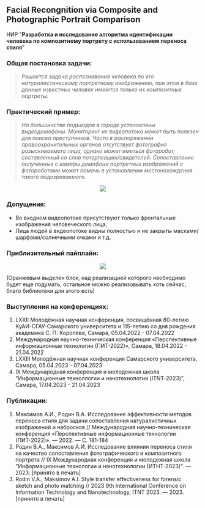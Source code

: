 ## Facial Recongnition via Composite and Photographic Portrait Comparison
НИР "**Разработка и исследование алгоритма идентификации человека по композитному портрету с использованием переноса стиля**"

### Общая постановка задачи:  
>*Решается задача распознавания человека по его натуралистическому портретному изображению, при этом в базе данных известных человек имеются только их композитные портреты.*

### Практический пример:  
>*На большинстве подъездов в городе установлены видеодомофоны. Мониторинг их видеопотока может быть полезен для поиска преступников. Часто в распоряжении правоохранительных органов отсутствует фотография разыскиваемого лица, однако может иметься фоторобот, составленный со слов потерпевших/свидетелей. Сопоставление полученных с камеры домофона портретных изображений с фотороботами может помочь в установлении местонахождения такого подозреваемого.* 
<p align="center">
<img src="https://user-images.githubusercontent.com/70561974/154902264-fd205b9e-e5e1-47b8-861e-3d985b82a391.png"/>
</p>

### Допущения:  
- Во входном видеопотоке присутствуют только фронтальные изображения человеческого лица,
- Лица людей в видеопотоке видны полностью и не закрыты масками/шарфами/солнечными очками и т.д.

### Приблизительный пайплайн:  
<p align="center">
<img src="https://user-images.githubusercontent.com/70561974/154902595-ad8ba7b4-1820-4ce8-85d7-10d36249dc89.png"/>
</p>
(Оранжевым выделен блок, над реализацией которого необходимо будет еще подумать, остальное можно реализовывать хоть сейчас, благо библиотеки для этого есть)  

### Выступления на конференциях:  
1. LXXII Молодёжная научная конференция, посвящённая 80-летию КуАИ-СГАУ-Самарского университета и 115-летию со дня рождения академика С. П. Королёва, Самара, 05.04.2022 - 07.04.2022   
2. Международная научно-техническая конференция «Перспективные информационные технологии (ПИТ-2022)», Самара, 18.04.2022 - 21.04.2022  
3. LXXIII Молодёжная научная конференция Самарского университета, Самара, 05.04.2023 - 07.04.2023
4. IX Международная конференция и молодежная школа "Информационные техноллогии и нанотехнологии (ITNT-2023)", Самара, 17.04.2023 - 21.04.2023 
  
### Публикации:  
1. Максимов А.И., Родин В.А. Исследование эффективности методов переноса стиля для задачи сопоставления натуралистичных изображений и набросков // Международная научно-техническая конференция «Перспективные информационные технологии (ПИТ-2022)». — 2022. — С. 181-184  
2. Родин В.А., Максимов А.И. Исследование влияния переноса стиля на качество сопоставления фотографического и композитного портрета // IX Международная конференция и молодежная школа "Информационные технологии и нанотехнологии (ИТНТ-2023)". — 2023.  [принято в печать]
3. Rodin V.A., Maksimov A.I. Style transfer effectiveness for forensic sketch and photo matching // 2023 9th International Conference on Information Technology and Nanotechnology, ITNT 2023. — 2023. [принято в печать]
